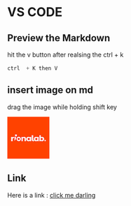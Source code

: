 # VS CODE

## Preview the Markdown

hit the v button after realsing the ctrl + k

```js
ctrl  + K then V
```

## insert image on md

drag the image while holding shift key

![Alt text](unnamed-1.jpg)

## Link

Here is a link : [click me darling](readme.md)
